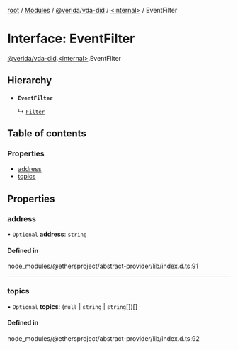 [root](../README.md) / [Modules](../modules.md) / [@verida/vda-did](../modules/verida_vda_did.md) / [<internal\>](../modules/verida_vda_did._internal_.md) / EventFilter

# Interface: EventFilter

[@verida/vda-did](../modules/verida_vda_did.md).[<internal\>](../modules/verida_vda_did._internal_.md).EventFilter

## Hierarchy

- **`EventFilter`**

  ↳ [`Filter`](verida_vda_did._internal_.Filter.md)

## Table of contents

### Properties

- [address](verida_vda_did._internal_.EventFilter.md#address)
- [topics](verida_vda_did._internal_.EventFilter.md#topics)

## Properties

### address

• `Optional` **address**: `string`

#### Defined in

node_modules/@ethersproject/abstract-provider/lib/index.d.ts:91

___

### topics

• `Optional` **topics**: (``null`` \| `string` \| `string`[])[]

#### Defined in

node_modules/@ethersproject/abstract-provider/lib/index.d.ts:92
